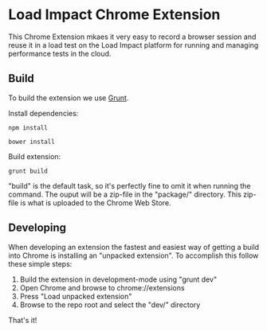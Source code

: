 # Load Impact Chrome Extension

This Chrome Extension mkaes it very easy to record a browser session and reuse it in a load test on the Load Impact 
platform for running and managing performance tests in the cloud.

## Build

To build the extension we use [Grunt](http://gruntjs.com/).

Install dependencies:

```
npm install
```
```
bower install
```

Build extension:

```
grunt build
```

"build" is the default task, so it's perfectly fine to omit it when running the command. 
The ouput will be a zip-file in the "package/" directory. This zip-file is what 
is uploaded to the Chrome Web Store.


## Developing

When developing an extension the fastest and easiest way of getting a build into Chrome is installing an 
"unpacked extension". To accomplish this follow these simple steps:

1. Build the extension in development-mode using "grunt dev"
2. Open Chrome and browse to chrome://extensions
3. Press "Load unpacked extension"
4. Browse to the repo root and select the "dev/" directory

That's it!
